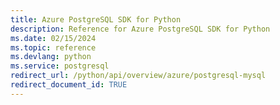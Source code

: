 ```yaml
---
title: Azure PostgreSQL SDK for Python
description: Reference for Azure PostgreSQL SDK for Python
ms.date: 02/15/2024
ms.topic: reference
ms.devlang: python
ms.service: postgresql
redirect_url: /python/api/overview/azure/postgresql-mysql
redirect_document_id: TRUE
---
```


